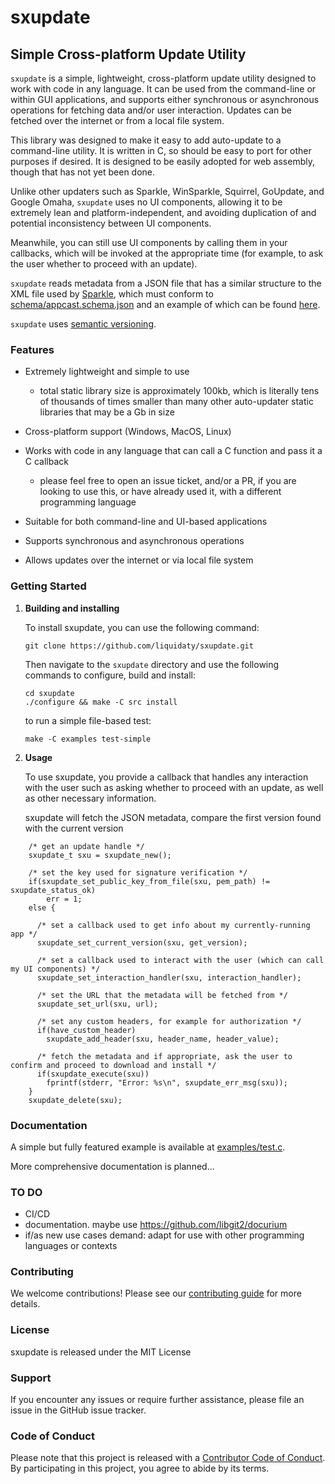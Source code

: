# sxupdate

## Simple Cross-platform Update Utility

`sxupdate` is a simple, lightweight, cross-platform update utility designed to work with code in any language. It can be used from the command-line or within GUI applications, and supports either synchronous or asynchronous operations for fetching data and/or user interaction. Updates can be fetched over the internet or from a local file system.

This library was designed to make it easy to add auto-update to a command-line utility. It is written
in C, so should be easy to port for other purposes if desired. It is designed to be easily adopted
for web assembly, though that has not yet been done.

Unlike other updaters such as Sparkle, WinSparkle, Squirrel, GoUpdate, and Google Omaha,
`sxupdate` uses no UI components, allowing it to be extremely lean and platform-independent, and
avoiding duplication of and potential inconsistency between UI components.

Meanwhile, you can still use UI components by calling them in your callbacks, which will be invoked at
the appropriate time (for example, to ask the user whether to proceed with an update).

`sxupdate` reads metadata from a JSON file that has a similar structure to the XML file used
by [Sparkle](https://sparkle-project.org), which must conform to [schema/appcast.schema.json](schema/appcast.schema.json) and an example of which can be found [here](examples/appcast.json).

`sxupdate` uses [semantic versioning](https://semver.org/).

### Features
- Extremely lightweight and simple to use
  * total static library size is approximately 100kb, which is literally tens of thousands of times
    smaller than many other auto-updater static libraries that may be a Gb in size

- Cross-platform support (Windows, MacOS, Linux)

- Works with code in any language that can call a C function and pass it a C callback
  * please feel free to open an issue ticket, and/or a PR, if you are looking to use this,
    or have already used it, with a different programming language

- Suitable for both command-line and UI-based applications

- Supports synchronous and asynchronous operations

- Allows updates over the internet or via local file system


### Getting Started

1. **Building and installing**

    To install sxupdate, you can use the following command:

    ```
    git clone https://github.com/liquidaty/sxupdate.git
    ```

    Then navigate to the `sxupdate` directory and use the following commands
    to configure, build and install:

    ```
    cd sxupdate
    ./configure && make -C src install
    ```

    to run a simple file-based test:
    ```
    make -C examples test-simple
    ```

2. **Usage**

    To use sxupdate, you provide a callback that handles any interaction with the user
    such as asking whether to proceed with an update, as well as other necessary information.

    sxupdate will fetch the JSON metadata, compare the first version found with the current version

```
    /* get an update handle */
    sxupdate_t sxu = sxupdate_new();

    /* set the key used for signature verification */
    if(sxupdate_set_public_key_from_file(sxu, pem_path) != sxupdate_status_ok)
        err = 1;
    else {

      /* set a callback used to get info about my currently-running app */
      sxupdate_set_current_version(sxu, get_version);

      /* set a callback used to interact with the user (which can call my UI components) */
      sxupdate_set_interaction_handler(sxu, interaction_handler);

      /* set the URL that the metadata will be fetched from */
      sxupdate_set_url(sxu, url);

      /* set any custom headers, for example for authorization */
      if(have_custom_header)
        sxupdate_add_header(sxu, header_name, header_value);

      /* fetch the metadata and if appropriate, ask the user to confirm and proceed to download and install */
      if(sxupdate_execute(sxu))
        fprintf(stderr, "Error: %s\n", sxupdate_err_msg(sxu));
    }
    sxupdate_delete(sxu);

```

### Documentation

A simple but fully featured example is available at [examples/test.c](examples/test.c).

More comprehensive documentation is planned...


### TO DO

* CI/CD
* documentation. maybe use https://github.com/libgit2/docurium
* if/as new use cases demand: adapt for use with other programming languages or contexts


### Contributing

We welcome contributions! Please see our [contributing guide](CONTRIBUTING.md) for more details.

### License

sxupdate is released under the MIT License

### Support

If you encounter any issues or require further assistance, please file an issue in the GitHub issue tracker.

### Code of Conduct

Please note that this project is released with a [Contributor Code of Conduct](CODE_OF_CONDUCT.md). By participating in this project, you agree to abide by its terms.